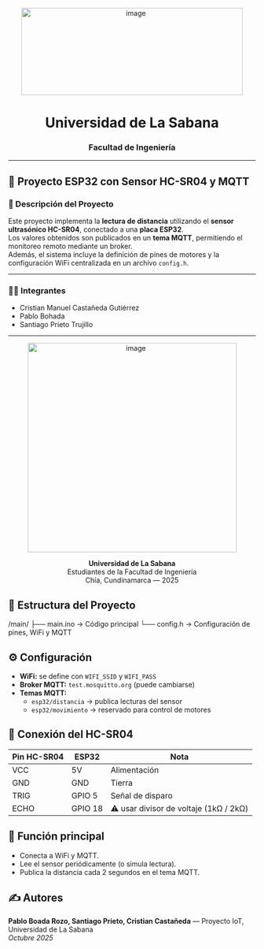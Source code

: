 <p align="center">
  <img width="450" height="177" alt="image" src="https://github.com/user-attachments/assets/0f8c82ab-f28b-403f-8a24-c7b41b182b02" />
</p>

<h1 align="center">Universidad de La Sabana</h1>
<h3 align="center">Facultad de Ingeniería</h3>

---

## 🚀 Proyecto ESP32 con Sensor HC-SR04 y MQTT

### 📘 Descripción del Proyecto
Este proyecto implementa la **lectura de distancia** utilizando el **sensor ultrasónico HC-SR04**, conectado a una **placa ESP32**.  
Los valores obtenidos son publicados en un **tema MQTT**, permitiendo el monitoreo remoto mediante un broker.  
Además, el sistema incluye la definición de pines de motores y la configuración WiFi centralizada en un archivo `config.h`.

---

### 👨‍💻 Integrantes
- Cristian Manuel Castañeda Gutiérrez  
- Pablo Bohada  
- Santiago Prieto Trujillo  

---

<p align="center">
  <img width="425" height="425" alt="image" src="https://github.com/user-attachments/assets/0bf9401d-c987-48c3-98f7-021de7437280" />
</p>

<p align="center">
  <b>Universidad de La Sabana</b><br>
  Estudiantes de la Facultad de Ingeniería<br>
  Chía, Cundinamarca — 2025
</p>

## 📁 Estructura del Proyecto
/main/
├── main.ino → Código principal
└── config.h → Configuración de pines, WiFi y MQTT

## ⚙️ Configuración
- **WiFi:** se define con `WIFI_SSID` y `WIFI_PASS`
- **Broker MQTT:** `test.mosquitto.org` (puede cambiarse)
- **Temas MQTT:**
  - `esp32/distancia` → publica lecturas del sensor  
  - `esp32/movimiento` → reservado para control de motores

## 🔌 Conexión del HC-SR04
| Pin HC-SR04 | ESP32 | Nota |
|--------------|--------|------|
| VCC | 5V | Alimentación |
| GND | GND | Tierra |
| TRIG | GPIO 5 | Señal de disparo |
| ECHO | GPIO 18 | ⚠️ usar divisor de voltaje (1kΩ / 2kΩ) |

## 🧠 Función principal
- Conecta a WiFi y MQTT.
- Lee el sensor periódicamente (o simula lectura).
- Publica la distancia cada 2 segundos en el tema MQTT.

## ✍️ Autores
**Pablo Boada Rozo, Santiago Prieto, Cristian Castañeda** — Proyecto IoT, Universidad de La Sabana  
_Octubre 2025_
